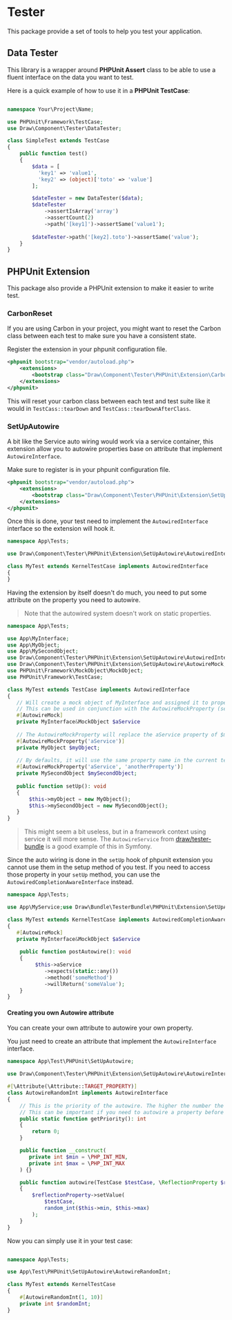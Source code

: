 Tester
======

This package provide a set of tools to help you test your application.

## Data Tester

This library is a wrapper around **PHPUnit Assert** class to be able to use a fluent interface on the data you want to test.

Here is a quick example of how to use it in a **PHPUnit TestCase**:

```php

namespace Your\Project\Name;

use PHPUnit\Framework\TestCase;
use Draw\Component\Tester\DataTester;

class SimpleTest extends TestCase
{
    public function test()
    {
        $data = [
          'key1' => 'value1',
          'key2' => (object)['toto' => 'value']
        ];

        $dateTester = new DataTester($data);
        $dateTester
            ->assertIsArray('array')
            ->assertCount(2)
            ->path('[key1]')->assertSame('value1');
            
        $dateTester->path('[key2].toto')->assertSame('value');
    }
}
```

## PHPUnit Extension

This package also provide a PHPUnit extension to make it easier to write test.

### CarbonReset

If you are using Carbon in your project, you might want to reset the Carbon class between each test to make sure you have a consistent state.

Register the extension in your phpunit configuration file.

```xml
<phpunit bootstrap="vendor/autoload.php">
    <extensions>
        <bootstrap class="Draw\Component\Tester\PHPUnit\Extension\CarbonReset\CarbonResetExtension"/>
    </extensions>
</phpunit>
```

This will reset your carbon class between each test and test suite like it would in `TestCass::tearDown` and `TestCass::tearDownAfterClass`.

### SetUpAutowire

A bit like the Service auto wiring would work via a service container, this extension allow you to autowire properties
base on attribute that implement `AutowireInterface`.

Make sure to register is in your phpunit configuration file.

```xml
<phpunit bootstrap="vendor/autoload.php">
    <extensions>
        <bootstrap class="Draw\Component\Tester\PHPUnit\Extension\SetUpAutowire\SetUpAutowireExtension"/>
    </extensions>
</phpunit>
```

Once this is done, your test need to implement the `AutowiredInterface` interface so the extension will hook it.

```php
namespace App\Tests;

use Draw\Component\Tester\PHPUnit\Extension\SetUpAutowire\AutowiredInterface;use Symfony\Bundle\FrameworkBundle\Test\KernelTestCase;

class MyTest extends KernelTestCase implements AutowiredInterface
{
}
```

Having the extension by itself doesn't do much, you need to put some attribute on the property you need to autowire.

> Note that the autowired system doesn't work on static properties.

```php
namespace App\Tests;

use App\MyInterface;
use App\MyObject;
use App\MySecondObject;
use Draw\Component\Tester\PHPUnit\Extension\SetUpAutowire\AutowiredInterface;
use Draw\Component\Tester\PHPUnit\Extension\SetUpAutowire\AutowireMock;
use PHPUnit\Framework\MockObject\MockObject;
use PHPUnit\Framework\TestCase;

class MyTest extends TestCase implements AutowiredInterface
{
   // Will create a mock object of MyInterface and assigned it to property.
   // This can be used in conjunction with the AutowireMockProperty (see below).
   #[AutowireMock]
   private MyInterface&MockObject $aService
   
   // The AutowireMockProperty will replace the aService property of $myObject. 
   #[AutowireMockProperty('aService')]
   private MyObject $myObject;
   
   // By defaults, it will use the same property name in the current test case, but you can specify a different one using the second parameter.
   #[AutowireMockProperty('aService', 'anotherProperty')]
   private MySecondObject $mySecondObject;
   
   public function setUp(): void
   {
       $this->myObject = new MyObject();
       $this->mySecondObject = new MySecondObject();
   }
}
```

> This might seem a bit useless, but in a framework context using service it will more sense.
> The `AutowireService` from [draw/tester-bundle](https://github.com/mpoiriert/tester-bundle) is a good example of this in Symfony.

Since the auto wiring is done in the `setUp` hook of phpunit extension you cannot use them in the setup method of you test.
If you need to access those property in your `setUp` method, you can use the `AutowiredCompletionAwareInterface` instead.

```php
namespace App\Tests;

use App\MyService;use Draw\Bundle\TesterBundle\PHPUnit\Extension\SetUpAutowire\AutowireService;use Draw\Component\Tester\PHPUnit\Extension\SetUpAutowire\AutowiredCompletionAwareInterface;use Symfony\Bundle\FrameworkBundle\Test\KernelTestCase;

class MyTest extends KernelTestCase implements AutowiredCompletionAwareInterface
{
   #[AutowireMock]
   private MyInterface&MockObject $aService
   
    public function postAutowire(): void
    {
         $this->aService
            ->expects(static::any())
            ->method('someMethod')
            ->willReturn('someValue');
    }
}
```

#### Creating you own Autowire attribute

You can create your own attribute to autowire your own property.

You just need to create an attribute that implement the `AutowireInterface` interface.

```php
namespace App\Test\PHPUnit\SetUpAutowire;

use Draw\Component\Tester\PHPUnit\Extension\SetUpAutowire\AutowireInterface;use PHPUnit\Framework\TestCase;

#[\Attribute(\Attribute::TARGET_PROPERTY)]
class AutowireRandomInt implements AutowireInterface
{
    // This is the priority of the autowire. The higher the number the sooner it will be called.
    // This can be important if you need to autowire a property before another one.
    public static function getPriority(): int
    {
        return 0;
    }

    public function __construct(
       private int $min = \PHP_INT_MIN, 
       private int $max = \PHP_INT_MAX
    ) {}

    public function autowire(TestCase $testCase, \ReflectionProperty $reflectionProperty): void
    {
        $reflectionProperty->setValue(
            $testCase,
            random_int($this->min, $this->max)
        );
    }
}
```

Now you can simply use it in your test case:

```php

namespace App\Tests;

use App\Test\PHPUnit\SetUpAutowire\AutowireRandomInt;

class MyTest extends KernelTestCase
{
    #[AutowireRandomInt(1, 10)]
    private int $randomInt;
}
```
